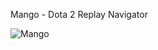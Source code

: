Mango - Dota 2 Replay Navigator

![Mango](https://static.wikia.nocookie.net/dota2_gamepedia/images/7/70/Enchanted_Mango_icon.png/revision/latest/scale-to-width-down/100?cb=20160530170213)
